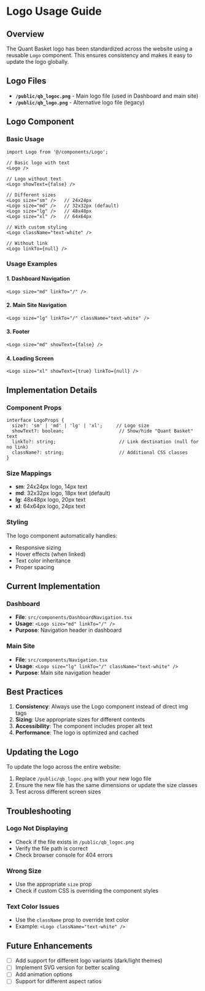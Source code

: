 # Logo Usage Guide

## Overview

The Quant Basket logo has been standardized across the website using a reusable `Logo` component. This ensures consistency and makes it easy to update the logo globally.

## Logo Files

- **`/public/qb_logoc.png`** - Main logo file (used in Dashboard and main site)
- **`/public/qb_logo.png`** - Alternative logo file (legacy)

## Logo Component

### Basic Usage

```tsx
import Logo from '@/components/Logo';

// Basic logo with text
<Logo />

// Logo without text
<Logo showText={false} />

// Different sizes
<Logo size="sm" />   // 24x24px
<Logo size="md" />   // 32x32px (default)
<Logo size="lg" />   // 48x48px
<Logo size="xl" />   // 64x64px

// With custom styling
<Logo className="text-white" />

// Without link
<Logo linkTo={null} />
```

### Usage Examples

#### 1. Dashboard Navigation
```tsx
<Logo size="md" linkTo="/" />
```

#### 2. Main Site Navigation
```tsx
<Logo size="lg" linkTo="/" className="text-white" />
```

#### 3. Footer
```tsx
<Logo size="md" showText={false} />
```

#### 4. Loading Screen
```tsx
<Logo size="xl" showText={true} linkTo={null} />
```

## Implementation Details

### Component Props

```tsx
interface LogoProps {
  size?: 'sm' | 'md' | 'lg' | 'xl';     // Logo size
  showText?: boolean;                    // Show/hide "Quant Basket" text
  linkTo?: string;                       // Link destination (null for no link)
  className?: string;                    // Additional CSS classes
}
```

### Size Mappings

- **sm**: 24x24px logo, 14px text
- **md**: 32x32px logo, 18px text (default)
- **lg**: 48x48px logo, 20px text
- **xl**: 64x64px logo, 24px text

### Styling

The logo component automatically handles:
- Responsive sizing
- Hover effects (when linked)
- Text color inheritance
- Proper spacing

## Current Implementation

### Dashboard
- **File**: `src/components/DashboardNavigation.tsx`
- **Usage**: `<Logo size="md" linkTo="/" />`
- **Purpose**: Navigation header in dashboard

### Main Site
- **File**: `src/components/Navigation.tsx`
- **Usage**: `<Logo size="lg" linkTo="/" className="text-white" />`
- **Purpose**: Main site navigation header

## Best Practices

1. **Consistency**: Always use the Logo component instead of direct img tags
2. **Sizing**: Use appropriate sizes for different contexts
3. **Accessibility**: The component includes proper alt text
4. **Performance**: The logo is optimized and cached

## Updating the Logo

To update the logo across the entire website:

1. Replace `/public/qb_logoc.png` with your new logo file
2. Ensure the new file has the same dimensions or update the size classes
3. Test across different screen sizes

## Troubleshooting

### Logo Not Displaying
- Check if the file exists in `/public/qb_logoc.png`
- Verify the file path is correct
- Check browser console for 404 errors

### Wrong Size
- Use the appropriate `size` prop
- Check if custom CSS is overriding the component styles

### Text Color Issues
- Use the `className` prop to override text color
- Example: `<Logo className="text-white" />`

## Future Enhancements

- [ ] Add support for different logo variants (dark/light themes)
- [ ] Implement SVG version for better scaling
- [ ] Add animation options
- [ ] Support for different aspect ratios 